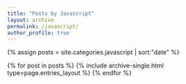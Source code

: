 ```yaml
---
title: "Posts by Javascript"
layout: archive
permalink: /javascript/
author_profile: true
---
```


{% assign posts = site.categories.javascript | sort:"date" %}

{% for post in posts %}
{% include archive-single.html type=page.entries_layout %}
{% endfor %}
